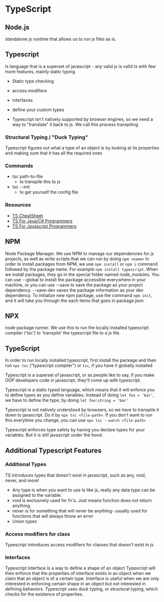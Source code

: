 # TypeScript

## Node.js
standalone js runtime that allows us to run js files as is.

## Typescript
Is language that is a superset of javascript - any valid js is valid ts
with few more features, mainly static typing
- Static type checking
- access modifiers
- interfaces
- define your custom types

- Typescript isn't natively supported by browser engines, so we need a way to "translate" it back to js. We call this process transpiling

### Structural Typing / "Duck Typing"
Typescript figures out what a type of an object is by looking at its properties and making sure that it has all the required ones

### Commands
- tsc path-to-file
    - to transpile this to js
- tsc --init
    - to get yourself the config file

### Resources
- [TS CheatSheet](https://www.typescriptlang.org/cheatsheets)
- [TS For Java/C# Programmers](https://www.typescriptlang.org/docs/handbook/typescript-in-5-minutes-oop.html)
- [TS For Javascript Programmers](https://www.typescriptlang.org/docs/handbook/typescript-in-5-minutes.html)

## NPM
Node Package Manager. We use NPM to manage our dependencies for js projects, as well as write scripts that we can run by doing `npm <name>`
In order to install packages from NPM, we use `npm install` or `npm i` command followed by the package name. For example `npm install typescript`.
When we install packages, they go in the special folder named node_modules.
You can use --global to install the package accessible everywhere in your machine, or you can use --save to save the package as your project dependency. --save-dev saves the package information as your dev dependency. 
To initialize new npm package, use the command `npm init`, and it will take you through the each items that goes in package.json
## NPX
node package runner. We use this to run the locally installed typescript compiler ('tsc') to 'transpile' the typescript file to a js file.

## TypeScript
In order to run locally installed typescript, first install the package and then run `npx tsc` ("typescript compiler") or `tsc`, if you have it globally installed

Typescript is a superset of javascript, or as people like to say, if you make OOP developers code in javascript, they'll come up with typescript.

Typescript is a static typed language, which means that it will enforce you to define types as you define variables. Instead of doing `let foo = 'bar'`, we have to define the type, by doing `let foo:string = 'bar'`

Typescript is not natively understood by browsers, so we have to transpile it down to javascript. Do it by `npx tsc <file-path>`. If you don't want to run this everytime you change, you can use `npx tsc --watch <file-path>`

Typescript enforces type safety by having you declare types for your variables. But it is still javascript under the hood.

## Additional Typescript Features
### Additional Types
TS introduces types that doesn't exist in javascript, such as any, void, never, and more!
- Any type is when you want to use ts like js, really any data type can be assigned to the variable.
- void is exclusively used for fn's. Just means function does not return anything.
- never is for something that will never be anything- usually used for functions that will always throw an error
- Union types

### Access modifiers for class
Typescript introduces access modifiers for classes that doesn't exist in js

### Interfaces
Typescript interface is a way to define a shape of an object
Typescript will then enforce that the properties of interface exists in an object when we claim that an object is of a certain type.
Interface is useful when we are only interested in enforcing certain shape in an object but not interested in defining behaviors.
Typescript uses duck typing, or structural typing, which checks for the existence of properties.